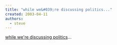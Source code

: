 ```yaml
---
title: "while we&#039;re discussing politics..."
created: 2003-04-11
authors: 
  - steve
---
```


[while we're discussing politics](http://www.nytimes.com/2003/04/11/opinion/11JORD.html?ex=1050638400&en=ea21e8c88feae21c&ei=5062&partner=GOOGLE)...
